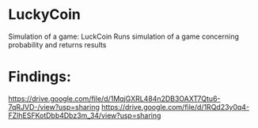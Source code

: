 # LuckyCoin
Simulation of a game: LuckCoin
Runs simulation of a game concerning probability and returns results

# Findings:
https://drive.google.com/file/d/1MqjGXRL484n2DB3OAXT7Qtu6-7qRJVD-/view?usp=sharing
https://drive.google.com/file/d/1RQd23y0q4-FZlhESFKotDbb4Dbz3m_34/view?usp=sharing
